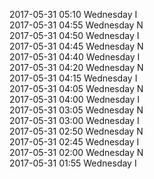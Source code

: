 2017-05-31 05:10 Wednesday  I  
2017-05-31 04:55 Wednesday  N  
2017-05-31 04:50 Wednesday  I  
2017-05-31 04:45 Wednesday  N  
2017-05-31 04:40 Wednesday  I  
2017-05-31 04:20 Wednesday  N  
2017-05-31 04:15 Wednesday  I  
2017-05-31 04:05 Wednesday  N  
2017-05-31 04:00 Wednesday  I  
2017-05-31 03:05 Wednesday  N  
2017-05-31 03:00 Wednesday  I  
2017-05-31 02:50 Wednesday  N  
2017-05-31 02:45 Wednesday  I  
2017-05-31 02:00 Wednesday  N  
2017-05-31 01:55 Wednesday  I  
